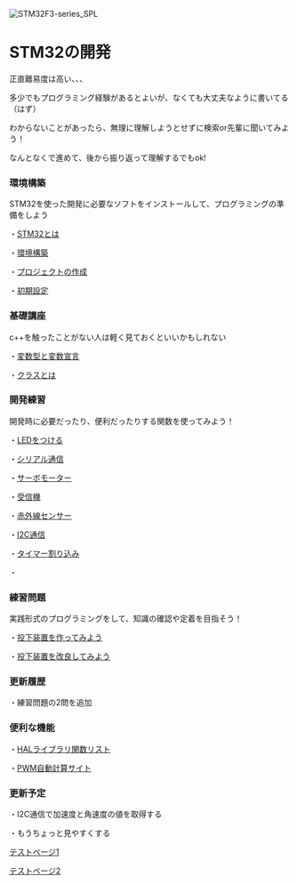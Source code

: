 
![STM32F3-series_SPL](https://github.com/user-attachments/assets/cb8b7876-59c1-448e-8ac9-a8ee5c3ec084)

# STM32の開発

正直難易度は高い、、、

多少でもプログラミング経験があるとよいが、なくても大丈夫なように書いてる（はず）

わからないことがあったら、無理に理解しようとせずに検索or先輩に聞いてみよう！

なんとなくで進めて、後から振り返って理解するでもok!

### 環境構築

STM32を使った開発に必要なソフトをインストールして、プログラミングの準備をしよう

・[STM32とは](00_STM32とは.md)

・[環境構築](01_環境構築.md)

・[プロジェクトの作成](02_プロジェクトの作成.md)

・[初期設定](03_初期設定.md.md)

### 基礎講座

c++を触ったことがない人は軽く見ておくといいかもしれない

・[変数型と変数宣言](04_cpp_1)

・[クラスとは](05_cpp_2)

### 開発練習

開発時に必要だったり、便利だったりする関数を使ってみよう！

・[LEDをつける](11_LED.md)

・[シリアル通信](12_シリアル通信.md)

・[サーボモーター](13_サーボモーター.md)

・[受信機](14_受信機でのデータ読み取り.md)

・[赤外線センサー](15_赤外線センサー.md)

・[I2C通信](16_I2C通信.md)

・[タイマー割り込み](17_タイマー割り込み.md)

・

### 練習問題

実践形式のプログラミングをして、知識の確認や定着を目指そう！

・[投下装置を作ってみよう](31_投下装置.md)

・[投下装置を改良してみよう](32_投下装置2.md)

### 更新履歴

・練習問題の2問を追加

### 便利な機能

・[HALライブラリ関数リスト](function_list.md)

・[PWM自動計算サイト]()

### 更新予定

・I2C通信で加速度と角速度の値を取得する

・もうちょっと見やすくする

[テストページ1](format_dev.md)

[テストページ2](test.html)



